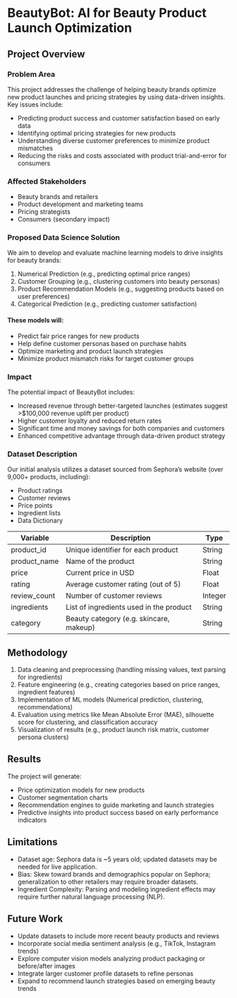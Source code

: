 # BeautyBot: AI for Beauty Product Launch Optimization
## Project Overview
### Problem Area
This project addresses the challenge of helping beauty brands optimize new product launches and pricing strategies by using data-driven insights. Key issues include:
- Predicting product success and customer satisfaction based on early data
- Identifying optimal pricing strategies for new products
- Understanding diverse customer preferences to minimize product mismatches
- Reducing the risks and costs associated with product trial-and-error for consumers
### Affected Stakeholders
- Beauty brands and retailers
- Product development and marketing teams
- Pricing strategists
- Consumers (secondary impact)
### Proposed Data Science Solution
We aim to develop and evaluate machine learning models to drive insights for beauty brands:
1. Numerical Prediction (e.g., predicting optimal price ranges)
2. Customer Grouping (e.g., clustering customers into beauty personas)
3. Product Recommendation Models (e.g., suggesting products based on user preferences)
4. Categorical Prediction (e.g., predicting customer satisfaction)
#### These models will:
- Predict fair price ranges for new products
- Help define customer personas based on purchase habits
- Optimize marketing and product launch strategies
- Minimize product mismatch risks for target customer groups
### Impact
The potential impact of BeautyBot includes:
- Increased revenue through better-targeted launches (estimates suggest >$100,000 revenue uplift per product)
- Higher customer loyalty and reduced return rates
- Significant time and money savings for both companies and customers
- Enhanced competitive advantage through data-driven product strategy
### Dataset Description
Our initial analysis utilizes a dataset sourced from Sephora’s website (over 9,000+ products, including):
- Product ratings
- Customer reviews
- Price points
- Ingredient lists
- Data Dictionary

| Variable    | Description                        | Type    |
|-------------|------------------------------------|---------|
| product_id  | Unique identifier for each product | String
| product_name| Name of the product                | String
| price       | Current price in USD               | Float
| rating      | Average customer rating (out of 5) | Float
| review_count| Number of customer reviews         | Integer
| ingredients | List of ingredients used in the product| String
| category    | Beauty category (e.g. skincare, makeup)| String

## Methodology
1. Data cleaning and preprocessing (handling missing values, text parsing for ingredients)
2. Feature engineering (e.g., creating categories based on price ranges, ingredient features)
3. Implementation of ML models (Numerical prediction, clustering, recommendations)
4. Evaluation using metrics like Mean Absolute Error (MAE), silhouette score for clustering, and classification accuracy
5. Visualization of results (e.g., product launch risk matrix, customer persona clusters)
## Results
The project will generate:
- Price optimization models for new products
- Customer segmentation charts
- Recommendation engines to guide marketing and launch strategies
- Predictive insights into product success based on early performance indicators
## Limitations
- Dataset age: Sephora data is ~5 years old; updated datasets may be needed for live application.
- Bias: Skew toward brands and demographics popular on Sephora; generalization to other retailers may require broader datasets.
- Ingredient Complexity: Parsing and modeling ingredient effects may require further natural language processing (NLP).
## Future Work
- Update datasets to include more recent beauty products and reviews
- Incorporate social media sentiment analysis (e.g., TikTok, Instagram trends)
- Explore computer vision models analyzing product packaging or before/after images
- Integrate larger customer profile datasets to refine personas
- Expand to recommend launch strategies based on emerging beauty trends


